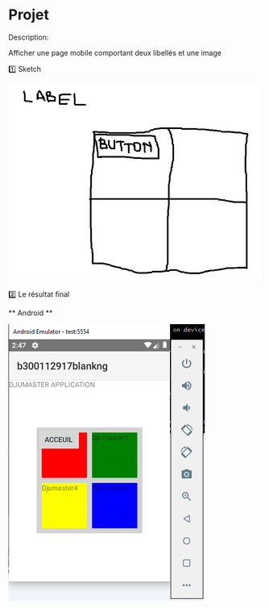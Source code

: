# Projet

Description:

Afficher une page mobile comportant deux libellés et une image

:one: Sketch

![image](image/Sketch.png)

:two: Le résultat final

** Android **

![image](image/Final.PNG)

